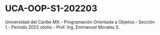 # UCA-OOP-S1-202203
Universidad del Caribe MX.- Programación Orientada a Objetos.- Sección 1.- Periodo 2022 otoño.- Prof. Ing. Emmanuel Morales S.
